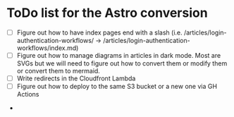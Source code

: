 # ToDo list for the Astro conversion

* [ ] Figure out how to have index pages end with a slash (i.e. /articles/login-authentication-workflows/ -> /articles/login-authentication-workflows/index.md)
* [ ] Figure out how to manage diagrams in articles in dark mode. Most are SVGs but we will need to figure out how to convert them or modify them or convert them to mermaid.
* [ ] Write redirects in the Cloudfront Lambda
* [ ] Figure out how to deploy to the same S3 bucket or a new one via GH Actions
* 
